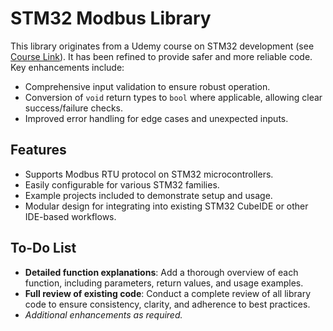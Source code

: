 # STM32 Modbus Library

This library originates from a Udemy course on STM32 development (see [Course Link](https://www.udemy.com/course/stm32-modbus-haberlesme-kursu)). It has been refined to provide safer and more reliable code. Key enhancements include:

- Comprehensive input validation to ensure robust operation.
- Conversion of `void` return types to `bool` where applicable, allowing clear success/failure checks.
- Improved error handling for edge cases and unexpected inputs.

## Features

- Supports Modbus RTU protocol on STM32 microcontrollers.
- Easily configurable for various STM32 families.
- Example projects included to demonstrate setup and usage.
- Modular design for integrating into existing STM32 CubeIDE or other IDE-based workflows.

## To-Do List

- **Detailed function explanations**: Add a thorough overview of each function, including parameters, return values, and usage examples.  
- **Full review of existing code**: Conduct a complete review of all library code to ensure consistency, clarity, and adherence to best practices.  
- _Additional enhancements as required._